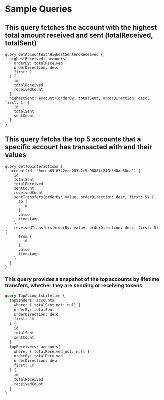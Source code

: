 # Sample Queries

## This query fetches the account with the highest total amount received and sent (totalReceived, totalSent)

```gql
query GetAccountWithHighestSentAndReceived {
  highestReceived: accounts(
    orderBy: totalReceived
    orderDirection: desc
    first: 1
  ) {
    id
    totalReceived
    receivedCount
  }
  highestSent: accounts(orderBy: totalSent, orderDirection: desc, first: 1) {
    id
    totalSent
    sentCount
  }
}
```

## This query fetchs the top 5 accounts that a specific account has transacted with and their values

```gql
query GetTopInteractions {
  account(id: "0xceb69f6342ece283b2f5c9088ff249b5d0ae66ea") {
    id
    totalSent
    totalReceived
    sentCount
    receivedCount
    sentTransfers(orderBy: value, orderDirection: desc, first: 5) {
      to {
        id
      }
      value
      timestamp
    }
    receivedTransfers(orderBy: value, orderDirection: desc, first: 5) {
      from {
        id
      }
      value
      timestamp
    }
  }
}
```

### This query provides a snapshot of the top accounts by lifetime transfers, whether they are sending or receiving tokens

```graphql
query TopAccountsLifetime {
  topSenders: accounts(
    where: { totalSent_not: null }
    orderBy: totalSent
    orderDirection: desc
    first: 10
  ) {
    id
    totalSent
    sentCount
  }
  topReceivers: accounts(
    where: { totalReceived_not: null }
    orderBy: totalReceived
    orderDirection: desc
    first: 10
  ) {
    id
    totalReceived
    receivedCount
  }
}
```
